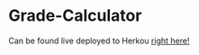 # Grade-Calculator

Can be found live deployed to Herkou [right  here!](https://grade--calculator.herokuapp.com/index.html)
